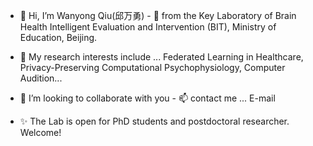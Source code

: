 - 👋 Hi, I’m Wanyong Qiu(邱万勇) - 👀 from the Key Laboratory of Brain Health Intelligent Evaluation and Intervention (BIT), Ministry of Education, Beijing.
- 🌱 My research interests include ... Federated Learning in Healthcare, Privacy-Preserving Computational Psychophysiology, Computer Audition...
- 💞️ I’m looking to collaborate with you - 📫 contact me ... E-mail

- ✨ The Lab is open for PhD students and postdoctoral researcher. Welcome!
<!---
jomaron/jomaron is a ✨ special ✨ repository because its `README.md` (this file) appears on your GitHub profile.
You can click the Preview link to take a look at your changes.
--->
